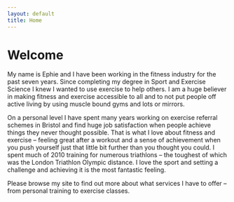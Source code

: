 ```yaml
---
layout: default
title: Home
---
```


# Welcome

My name is Ephie and I have been working in the fitness industry for the past
seven years. Since completing my degree in Sport and Exercise Science I knew I
wanted to use exercise to help others. I am a huge believer in making fitness
and exercise accessible to all and to not put people off active living by using
muscle bound gyms and lots or mirrors.

On a personal level I have spent many years working on exercise referral schemes
in Bristol and find huge job satisfaction when people achieve things they never
thought possible. That is what I love about fitness and exercise – feeling great
after a workout and a sense of achievement when you push yourself just that
little bit further than you thought you could. I spent much of 2010 training for
numerous triathlons – the toughest of which was the London Triathlon Olympic
distance. I love the sport and setting a challenge and achieving it is the most
fantastic feeling.

Please browse my site to find out more about what services I have to offer –
from personal training to exercise classes.
